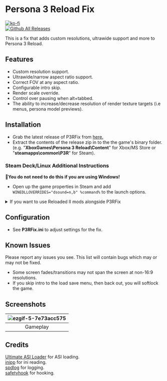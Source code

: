 # Persona 3 Reload Fix
[![ko-fi](https://ko-fi.com/img/githubbutton_sm.svg)](https://ko-fi.com/W7W01UAI9)</br>
[![Github All Releases](https://img.shields.io/github/downloads/Lyall/P3RFix/total.svg)](https://github.com/Lyall/P3RFix/releases)

This is a fix that adds custom resolutions, ultrawide support and more to Persona 3 Reload.<br />

## Features
- Custom resolution support.
- Ultrawide/narrow aspect ratio support.
- Correct FOV at any aspect ratio.
- Configurable intro skip.
- Render scale override.
- Control over pausing when alt+tabbed.
- The ability to increase/decrease resolution of render texture targets (i.e menus, persona model previews).

## Installation
- Grab the latest release of P3RFix from [here.](https://github.com/Lyall/P3RFix/releases)
- Extract the contents of the release zip in to the the game's binary folder.<br />(e.g. "**XboxGames\Persona 3 Reload\Content**" for Xbox/MS Store or "**steamapps\common\P3R**" for Steam).

### Steam Deck/Linux Additional Instructions
🚩**You do not need to do this if you are using Windows!**
- Open up the game properties in Steam and add `WINEDLLOVERRIDES="dsound=n,b" %command%` to the launch options.

<details>
<summary>If you want to use Reloaded II mods alongside P3RFix</summary>
  
*This applies to both Windows and Steam Deck/Linux*

Note: Reloaded II **might not work** if you use the **Game Pass/MS Store version of P3R** (see [this page](https://gamebanana.com/tuts/17165) if you want help with that) so it's recommended to only follow these steps if you are using the Steam version. 

Before starting, make sure to **delete any P3RFix files** inside of the game's files **if you have already have used this fix** previously (*P3RFix.ini*, *P3RFix.asi*, *dsound.ini* and *dsound.dll*)

To make sure P3RFix loads alongside any Reloaded II mods you are using, follow these steps:

- Set up Reloaded II and enable any mods you want as per the instructions on [GameBanana](https://gamebanana.com/tuts/17156).
- In Reloaded II go to *Edit Application*, *Advanced Tools & Options*, *Deploy ASI Loader*.
![asiloader_reloaded](https://github.com/Lyall/P3RFix/assets/695941/79ad9641-ee10-48b0-a04f-ecc72908ad83)
- Once this is done, open the game's binary folder (e.g. "**steamapps\common\P3R\P3R\Binaries\Win64**" for Steam).
- You should see a *scripts* folder which Reloaded II created when deploying the ASI Loader.
- Move *P3RFix.asi* into this folder.
- You should now be able to start the game and see both P3RFix and Reloaded II mods working.

</details>

## Configuration
- See **P3RFix.ini** to adjust settings for the fix.

## Known Issues
Please report any issues you see.
This list will contain bugs which may or may not be fixed.

- Some screen fades/transitions may not span the screen at non-16:9 resolutions.
- If you skip intro to the load save menu, then back out, you will softlock the game.

## Screenshots

| ![ezgif-5-7e73acc575](https://github.com/Lyall/P3RFix/assets/695941/56b5088b-1272-4621-9d71-e1bda21337d5) |
|:--:|
| Gameplay |

## Credits
[Ultimate ASI Loader](https://github.com/ThirteenAG/Ultimate-ASI-Loader) for ASI loading. <br />
[inipp](https://github.com/mcmtroffaes/inipp) for ini reading. <br />
[spdlog](https://github.com/gabime/spdlog) for logging. <br />
[safetyhook](https://github.com/cursey/safetyhook) for hooking.
